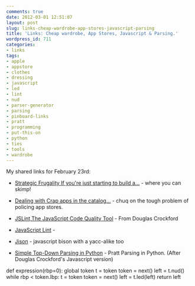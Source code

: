 ```yaml
---
comments: true
date: 2012-03-01 12:51:07
layout: post
slug: links-cheap-wardrobe-app-stores-javascript-parsing
title: 'Links: Cheap wardrobe, App Stores, Javascript & Parsing.'
wordpress_id: 711
categories:
- links
tags:
- apple
- appstore
- clothes
- dressing
- javascript
- led
- lint
- nud
- parser-generator
- parsing
- pinboard-links
- pratt
- programming
- put-this-on
- python
- ties
- tools
- wardrobe
---
```


My shared links for February 23rd:






  * [Strategic Frugality If you're just starting to build a...](http://putthison.com/post/17161826063) - where you can skimp!


  * [Dealing with Crap apps in the catalog…](http://www.chuqui.com/2012/02/dealing-with-crap-apps-in-the-catalog/) - chuq on the tough problem of policing app stores.


  * [JSLint,The JavaScript Code Quality Tool](http://www.jslint.com/) - From Douglas Crockford


  * [JavaScript Lint](http://www.javascriptlint.com/) - 


  * [Jison](http://zaach.github.com/jison/) - javascript bison with a yacc-alike too


  * [Simple Top-Down Parsing in Python](http://effbot.org/zone/simple-top-down-parsing.htm) - Pratt Parsing in Python. (After Douglas Crockford's Javascript version)

def expression(rbp=0):
    global token
    t = token
    token = next()
    left = t.nud()
    while rbp < token.lbp:
        t = token
        token = next()
        left = t.led(left)
    return left



